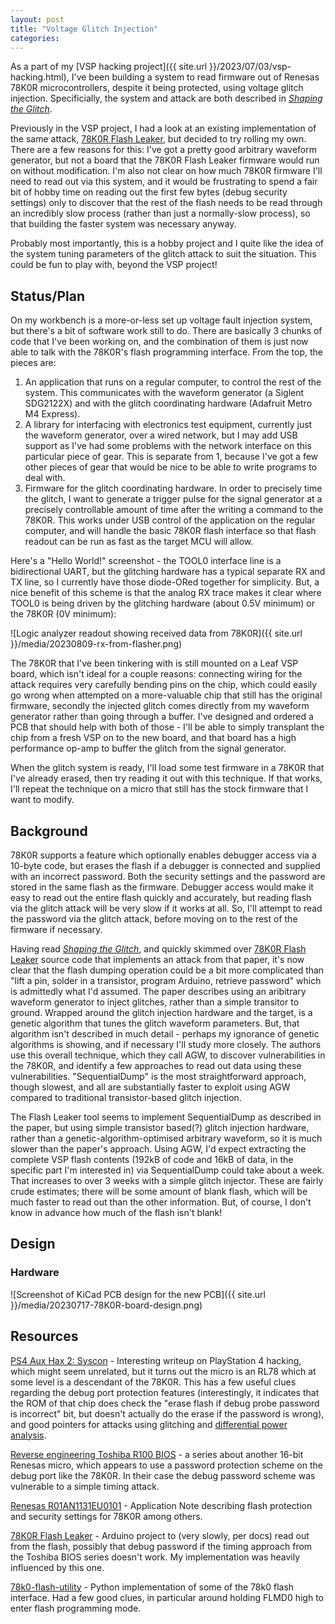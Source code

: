 ```yaml
---
layout: post
title: "Voltage Glitch Injection"
categories:
---
```


As a part of my [VSP hacking project]({{ site.url
}}/2023/07/03/vsp-hacking.html), I've been building a system to read firmware
out of Renesas 78K0R microcontrollers, despite it being protected, using voltage
glitch injection. Specificially, the system and attack are both described in
[_Shaping the
Glitch_](https://tches.iacr.org/index.php/TCHES/article/view/7390/6562).

Previously in the VSP project, I had a look at an existing implementation of the
same attack, [78K0R Flash
Leaker](https://github.com/AndrewGBelcher/78K0R_flash_leaker), but decided to
try rolling my own.  There are a few reasons for this: I've got a pretty good
arbitrary waveform generator, but not a board that the 78K0R Flash Leaker
firmware would run on without modification.  I'm also not clear on how much
78K0R firmware I'll need to read out via this system, and it would be
frustrating to spend a fair bit of hobby time on reading out the first few bytes
(debug security settings) only to discover that the rest of the flash needs to
be read through an incredibly slow process (rather than just a normally-slow
process), so that building the faster system was necessary anyway.

Probably most importantly, this is a hobby project and I quite like the idea of
the system tuning parameters of the glitch attack to suit the situation.  This
could be fun to play with, beyond the VSP project!

## Status/Plan

On my workbench is a more-or-less set up voltage fault injection system, but
there's a bit of software work still to do.  There are basically 3 chunks of
code that I've been working on, and the combination of them is just now able to
talk with the 78K0R's flash programming interface.  From the top, the pieces are:
  1. An application that runs on a regular computer, to control the rest of the
     system.  This communicates with the waveform generator (a Siglent SDG2122X)
     and with the glitch coordinating hardware (Adafruit Metro M4 Express).
  2. A library for interfacing with electronics test equipment, currently just
     the waveform generator, over a wired network, but I may add USB support as
     I've had some problems with the network interface on this particular piece
     of gear.  This is separate from 1, because I've got a few other pieces of
     gear that would be nice to be able to write programs to deal with.
  3. Firmware for the glitch coordinating hardware.  In order to precisely time
     the glitch, I want to generate a trigger pulse for the signal generator at
     a precisely controllable amount of time after the writing a command to the
     78K0R.  This works under USB control of the application on the regular
     computer, and will handle the basic 78K0R flash interface so that flash
     readout can be run as fast as the target MCU will allow.

Here's a "Hello World!" screenshot - the TOOL0 interface line is a bidirectional
UART, but the glitching hardware has a typical separate RX and TX line, so I
currently have those diode-ORed together for simplicity.  But, a nice benefit of
this scheme is that the analog RX trace makes it clear where TOOL0 is being
driven by the glitching hardware (about 0.5V minimum) or the 78K0R (0V minimum):

![Logic analyzer readout showing received data from 78K0R]({{ site.url
}}/media/20230809-rx-from-flasher.png)

The 78K0R that I've been tinkering with is still mounted on a Leaf VSP board,
which isn't ideal for a couple reasons: connecting wiring for the attack
requires very carefully bending pins on the chip, which could easily go wrong
when attempted on a more-valuable chip that still has the original firmware,
secondly the injected glitch comes directly from my waveform generator rather
than going through a buffer.  I've designed and ordered a PCB that should help
with both of those - I'll be able to simply transplant the chip from a fresh VSP
on to the new board, and that board has a high performance op-amp to buffer the
glitch from the signal generator.

When the glitch system is ready, I'll load some test firmware in a 78K0R that
I've already erased, then try reading it out with this technique.  If that
works, I'll repeat the technique on a micro that still has the stock firmware
that I want to modify.

## Background
78K0R supports a feature which optionally enables debugger access via a 10-byte
code, but erases the flash if a debugger is connected and supplied with an
incorrect password.  Both the security settings and the password are stored in
the same flash as the firmware. Debugger access would make it easy to read out
the entire flash quickly and accurately, but reading flash via the glitch attack
will be very slow if it works at all. So, I'll attempt to read the password via
the glitch attack, before moving on to the rest of the firmware if necessary.

Having read [_Shaping the
Glitch_](https://tches.iacr.org/index.php/TCHES/article/view/7390/6562), and
quickly skimmed over [78K0R Flash
Leaker](https://github.com/AndrewGBelcher/78K0R_flash_leaker) source code that
implements an attack from that paper, it's now clear that the flash dumping
operation could be a bit more complicated than "lift a pin, solder in a
transistor, program Arduino, retrieve password" which is admittedly what I'd
assumed.  The paper describes using an aribitrary waveform generator to inject
glitches, rather than a simple transitor to ground. Wrapped around the glitch
injection hardware and the target, is a genetic algorithm that tunes the glitch
waveform parameters.  But, that algorithm isn't described in much detail -
perhaps my ignorance of genetic algorithms is showing, and if necessary I'll
study more closely.  The authors use this overall technique, which they call
AGW, to discover vulnerabilities in the 78K0R, and identify a few approaches to
read out data using these vulnerabilities. "SequentialDump" is the most
straightforward approach, though slowest, and all are substantially faster to
exploit using AGW compared to traditional transistor-based glitch injection.

The Flash Leaker tool seems to implement SequentialDump as described in the
paper, but using simple transistor based(?) glitch injection hardware, rather
than a genetic-algorithm-optimised arbitrary waveform, so it is much slower than
the paper's approach. Using AGW, I'd expect extracting the complete VSP flash
contents (192kB of code and 16kB of data, in the specific part I'm interested
in) via SequentialDump could take about a week. That increases to over 3 weeks
with a simple glitch injector.  These are fairly crude estimates; there will be
some amount of blank flash, which will be much faster to read out than the other
information.  But, of course, I don't know in advance how much of the flash
isn't blank!

## Design

### Hardware

![Screenshot of KiCad PCB design for the new PCB]({{ site.url
}}/media/20230717-78K0R-board-design.png)

## Resources

[PS4 Aux Hax 2: Syscon](https://fail0verflow.com/blog/2018/ps4-syscon/) -
Interesting writeup on PlayStation 4 hacking, which might seem unrelated, but it
turns out the micro is an RL78 which at some level is a descendant of the 78K0R.
This has a few useful clues regarding the debug port protection features
(interestingly, it indicates that the ROM of that chip does check the "erase
flash if debug probe password is incorrect" bit, but doesn't actually do the
erase if the password is wrong), and good pointers for attacks using glitching
and [differential power analysis](https://en.wikipedia.org/wiki/Power_analysis).

[Reverse engineering Toshiba R100
BIOS](https://hackaday.io/project/723-reverse-engineering-toshiba-r100-bios) - a
series about another 16-bit Renesas micro, which appears to use a password
protection scheme on the debug port like the 78K0R.  In their case the debug
password scheme was vulnerable to a simple timing attack.

[Renesas
R01AN1131EU0101](https://www.renesas.com/us/en/document/apn/78k0-78k0r-rl78-and-v850-devices-flash-protection-and-security-setting-guide-rev101)
\- Application Note describing flash protection and security settings for 78K0R
among others.

[78K0R Flash Leaker](https://github.com/AndrewGBelcher/78K0R_flash_leaker) -
Arduino project to (very slowly, per docs) read out from the flash, possibly
that debug password if the timing approach from the Toshiba BIOS series doesn't
work.  My implementation was heavily influenced by this one.

[78k0-flash-utility](https://github.com/mnh-jansson/78k0-flash-utility) - Python
implementation of some of the 78k0 flash interface.  Had a few good clues, in
particular around holding FLMD0 high to enter flash programming mode.
